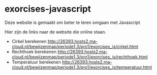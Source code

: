 # exorcises-javascript
Deze website is gemaakt om beter te leren omgaan met Javascript

Hier zijn de links naar de website die online staan.
* Cirkel berekenen http://26393.hosts2.ma-cloud.nl/bewijzenmap/periode1.3/pro1/exorcises_js/cirkel.html
* Rechthoek berekenen http://26393.hosts2.ma-cloud.nl/bewijzenmap/periode1.3/pro1/exorcises_js/rechthoek.html
* Temperatuur berekenen http://26393.hosts2.ma-cloud.nl/bewijzenmap/periode1.3/pro1/exorcises_js/temperatuur.html
